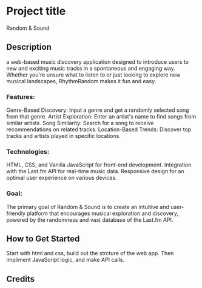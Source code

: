 # Project title
Random & Sound

## Description
a web-based music discovery application designed to introduce users to new and exciting music tracks in a spontaneous and engaging way. Whether you're unsure what to listen to or just looking to explore new musical landscapes, RhythmRandom makes it fun and easy.

### Features:
Genre-Based Discovery: Input a genre and get a randomly selected song from that genre.
Artist Exploration: Enter an artist's name to find songs from similar artists.
Song Similarity: Search for a song to receive recommendations on related tracks.
Location-Based Trends: Discover top tracks and artists played in specific locations.

### Technologies:
HTML, CSS, and Vanilla JavaScript for front-end development.
Integration with the Last.fm API for real-time music data.
Responsive design for an optimal user experience on various devices.

### Goal:
The primary goal of Random & Sound is to create an intuitive and user-friendly platform that encourages musical exploration and discovery, powered by the randomness and vast database of the Last.fm API.


## How to Get Started
Start with html and css, build out the strcture of the web app. 
Then impliment JavaScript logic, and make API calls.

## Credits